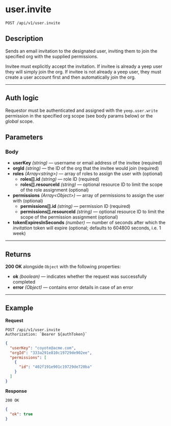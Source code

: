 # user.invite

`POST /api/v1/user.invite`

## Description

Sends an email invitation to the designated user, inviting them to join the specified org with the supplied permissions.

Invitee must explicitly accept the invitation. If invitee is already a yeep user they will simply join the org. If invitee is not already a yeep user, they must create a user account first and then automatically join the org.

---

## Auth logic

Requestor must be authenticated and assigned with the `yeep.user.write` permission in the specified org scope (see body params below) or the _global_ scope.

## Parameters

### Body

- **userKey** _(string)_ — username or email address of the invitee (required)
- **orgId** _(string)_ — the ID of the org that the invitee would join (required)
- **roles** _(Array\<string>)_ — array of roles to assign the user with (optional)
  - **roles[].id** _(string)_ — role ID (required)
  - **roles[].resourceId** _(string)_ — optional resource ID to limit the scope of the role assignment (optional)
- **permissions** _(Array\<Object>)_ — array of permissions to assign the user with (optional)
  - **permissions[].id** _(string)_ — permission ID (required)
  - **permissions[].resourceId** _(string)_ — optional resource ID to limit the scope of the permission assignment (optional)
- **tokenExpiresInSeconds** _(number)_ — number of seconds after which the _invitation_ token will expire (optional; defaults to 604800 seconds, i.e. 1 week)

---

## Returns

**200 OK** alongside `Object` with the following properties:

- **ok** _(boolean)_ — indicates whether the request was successfully completed
- **error** _(Object)_ — contains error details in case of an error

---

## Example

**Request**

```
POST /api/v1/user.invite
Authorization: `Bearer ${authToken}`
```

```json
{
  "userKey": "coyote@acme.com",
  "orgId": "333a291e810c19729de902ee",
  "permissions": [
    {
      "id": "402f191e901c19729de720ba"
    }
  ]
}
```

**Response**

`200 OK`

```json
{
  "ok": true
}
```
